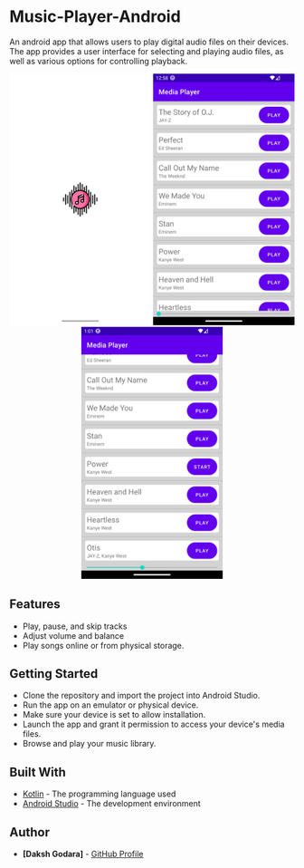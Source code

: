 # Music-Player-Android
An android app that allows users to play digital audio files on their devices. The app provides a user interface for selecting and playing audio files, as well as various options for controlling playback.

<p align="center">
 <img src="https://github.com/dakshgodara2001/Music-Player/blob/main/images/Screenshot_20230111_005811.png" width="250" >
 <img src="https://github.com/dakshgodara2001/Music-Player/blob/main/images/Screenshot_20230111_005846.png" width="250" >
 <img src="https://github.com/dakshgodara2001/Music-Player/blob/main/images/Screenshot_20230111_010120.png" width="250" > 
</p>

## Features
- Play, pause, and skip tracks
- Adjust volume and balance
- Play songs online or from physical storage.

## Getting Started
- Clone the repository and import the project into Android Studio.
- Run the app on an emulator or physical device.
- Make sure your device is set to allow installation.
- Launch the app and grant it permission to access your device's media files.
- Browse and play your music library.

## Built With
- [Kotlin](https://kotlinlang.org/) - The programming language used
- [Android Studio](https://developer.android.com/studio) - The development environment

## Author
* **[Daksh Godara]** - [GitHub Profile](https://github.com/dakshgodara2001)
